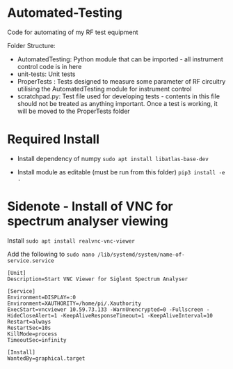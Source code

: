 # Automated-Testing
Code for automating of my RF test equipment

Folder Structure:
* AutomatedTesting: Python module that can be imported - all instrument control code is in here
* unit-tests: Unit tests
* ProperTests : Tests designed to measure some parameter of RF circuitry utilising the AutomatedTesting module for instrument control
* scratchpad.py: Test file used for developing tests - contents in this file should not be treated as anything important. Once a test is working, it will be moved to the ProperTests folder

# Required Install
* Install dependency of numpy
`sudo apt install libatlas-base-dev`

* Install module as editable (must be run from this folder)
`pip3 install -e .`

# Sidenote - Install of VNC for spectrum analyser viewing
Install
`sudo apt install realvnc-vnc-viewer`

Add the following to 
`sudo nano /lib/systemd/system/name-of-service.service`

```
[Unit]
Description=Start VNC Viewer for Siglent Spectrum Analyser

[Service]
Environment=DISPLAY=:0
Environment=XAUTHORITY=/home/pi/.Xauthority
ExecStart=vncviewer 10.59.73.133 -WarnUnencrypted=0 -Fullscreen -HideCloseAlert=1 -KeepAliveResponseTimeout=1 -KeepAliveInterval=10
Restart=always
RestartSec=10s
KillMode=process
TimeoutSec=infinity

[Install]
WantedBy=graphical.target
```
